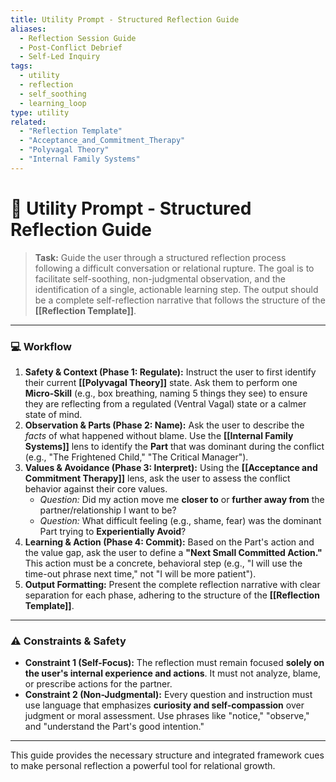 ```yaml
---
title: Utility Prompt - Structured Reflection Guide
aliases:
  - Reflection Session Guide
  - Post-Conflict Debrief
  - Self-Led Inquiry
tags:
  - utility
  - reflection
  - self_soothing
  - learning_loop
type: utility
related:
  - "Reflection Template"
  - "Acceptance_and_Commitment_Therapy"
  - "Polyvagal Theory"
  - "Internal Family Systems"
---
```


<!-- @format -->

# 🧠 Utility Prompt - Structured Reflection Guide

> **Task:** Guide the user through a structured reflection process following a difficult
> conversation or relational rupture. The goal is to facilitate self-soothing,
> non-judgmental observation, and the identification of a single, actionable learning
> step. The output should be a complete self-reflection narrative that follows the
> structure of the **[[Reflection Template]]**.

---

### 💻 Workflow

1.  **Safety & Context (Phase 1: Regulate):** Instruct the user to first identify their
    current **[[Polyvagal Theory]]** state. Ask them to perform one **Micro-Skill**
    (e.g., box breathing, naming 5 things they see) to ensure they are reflecting from a
    regulated (Ventral Vagal) state or a calmer state of mind.
2.  **Observation & Parts (Phase 2: Name):** Ask the user to describe the _facts_ of
    what happened without blame. Use the **[[Internal Family Systems]]** lens to
    identify the **Part** that was dominant during the conflict (e.g., "The Frightened
    Child," "The Critical Manager").
3.  **Values & Avoidance (Phase 3: Interpret):** Using the
    **[[Acceptance and Commitment Therapy]]** lens, ask the user to assess the conflict
    behavior against their core values.
    - _Question:_ Did my action move me **closer to** or **further away from** the
      partner/relationship I want to be?
    - _Question:_ What difficult feeling (e.g., shame, fear) was the dominant Part
      trying to **Experientially Avoid**?
4.  **Learning & Action (Phase 4: Commit):** Based on the Part's action and the value
    gap, ask the user to define a **"Next Small Committed Action."** This action must be
    a concrete, behavioral step (e.g., "I will use the time-out phrase next time," not
    "I will be more patient").
5.  **Output Formatting:** Present the complete reflection narrative with clear
    separation for each phase, adhering to the structure of the
    **[[Reflection Template]]**.

---

### ⚠️ Constraints & Safety

- **Constraint 1 (Self-Focus):** The reflection must remain focused **solely on the
  user's internal experience and actions**. It must not analyze, blame, or prescribe
  actions for the partner.
- **Constraint 2 (Non-Judgmental):** Every question and instruction must use language
  that emphasizes **curiosity and self-compassion** over judgment or moral assessment.
  Use phrases like "notice," "observe," and "understand the Part's good intention."

---

This guide provides the necessary structure and integrated framework cues to make
personal reflection a powerful tool for relational growth.

